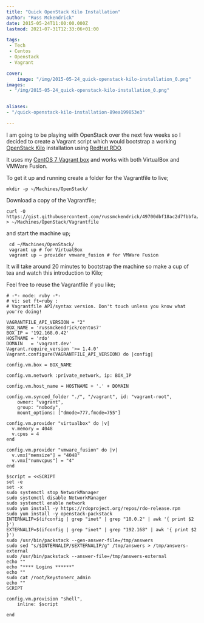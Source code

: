```yaml
---
title: "Quick OpenStack Kilo Installation"
author: "Russ Mckendrick"
date: 2015-05-24T11:00:00.000Z
lastmod: 2021-07-31T12:33:06+01:00

tags:
 - Tech
 - Centos
 - Openstack
 - Vagrant

cover:
    image: "/img/2015-05-24_quick-openstack-kilo-installation_0.png" 
images:
 - "/img/2015-05-24_quick-openstack-kilo-installation_0.png"


aliases:
- "/quick-openstack-kilo-installation-89ea199853e3"

---
```


I am going to be playing with OpenStack over the next few weeks so I decided to create a Vagrant script which would bootstrap a working [OpenStack Kilo](https://wiki.openstack.org/wiki/ReleaseNotes/Kilo) installation using [RedHat RDO](https://www.rdoproject.org/ "RDO Project").

It uses my [CentOS 7 Vagrant box](https://vagrantcloud.com/russmckendrick/boxes/centos7) and works with both VirtualBox and VMWare Fusion.

To get it up and running create a folder for the Vagrantfile to live;

```
mkdir -p ~/Machines/OpenStack/
```

Download a copy of the Vagrantfile;

```
curl -O https://gist.githubusercontent.com/russmckendrick/49700dbf18ac2d7fbbfa/raw/46c367fa9d257bab46affe15a19904c9d5171be9/Vagrantfile > ~/Machines/OpenStack/Vagrantfile
```

and start the machine up;

```
 cd ~/Machines/OpenStack/
 vagrant up # for VirtualBox
 vagrant up — provider vmware_fusion # for VMWare Fusion
```

It will take around 20 minutes to bootstrap the machine so make a cup of tea and watch this introduction to Kilo;

Feel free to reuse the Vagrantfile if you like;

```
# -*- mode: ruby -*-
# vi: set ft=ruby :
# Vagrantfile API/syntax version. Don't touch unless you know what you're doing!

VAGRANTFILE_API_VERSION = "2"
BOX_NAME = 'russmckendrick/centos7'
BOX_IP = '192.168.0.42'
HOSTNAME = 'rdo'
DOMAIN   = 'vagrant.dev'
Vagrant.require_version '>= 1.4.0'
Vagrant.configure(VAGRANTFILE_API_VERSION) do |config|

config.vm.box = BOX_NAME

config.vm.network :private_network, ip: BOX_IP

config.vm.host_name = HOSTNAME + '.' + DOMAIN

config.vm.synced_folder "./", "/vagrant", id: "vagrant-root",
    owner: "vagrant",
    group: "nobody",
    mount_options: ["dmode=777,fmode=755"]

config.vm.provider "virtualbox" do |v|
  v.memory = 4048
  v.cpus = 4
end

config.vm.provider "vmware_fusion" do |v|
  v.vmx["memsize"] = "4048"
  v.vmx["numvcpus"] = "4"
end

$script = <<SCRIPT
set -e
set -x
sudo systemctl stop NetworkManager
sudo systemctl disable NetworkManager
sudo systemctl enable network
sudo yum install -y https://rdoproject.org/repos/rdo-release.rpm
sudo yum install -y openstack-packstack
INTERNALIP=$(ifconfig | grep "inet" | grep "10.0.2" | awk '{ print $2 }')
EXTERNALIP=$(ifconfig | grep "inet" | grep "192.168" | awk '{ print $2 }')
sudo /usr/bin/packstack --gen-answer-file=/tmp/answers
sudo sed "s/$INTERNALIP/$EXTERNALIP/g" /tmp/answers > /tmp/answers-external
sudo /usr/bin/packstack --answer-file=/tmp/answers-external
echo ""
echo "**** Logins ******"
echo ""
sudo cat /root/keystonerc_admin
echo ""
SCRIPT

config.vm.provision "shell",
    inline: $script

end
```
